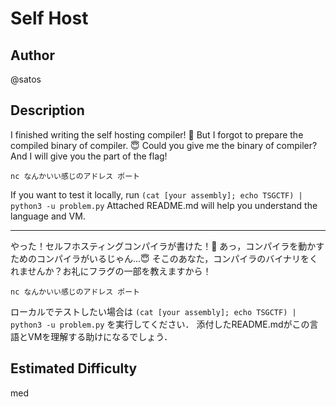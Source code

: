 # Self Host

## Author

@satos

## Description

I finished writing the self hosting compiler! 🎉
But I forgot to prepare the compiled binary of compiler. 😇
Could you give me the binary of compiler? And I will give you the part of the flag!

`nc なんかいい感じのアドレス ポート`

If you want to test it locally, run `(cat [your assembly]; echo TSGCTF) | python3 -u problem.py`
Attached README.md will help you understand the language and VM.

---

やった！セルフホスティングコンパイラが書けた！🎉
あっ，コンパイラを動かすためのコンパイラがいるじゃん...😇
そこのあなた，コンパイラのバイナリをくれませんか？お礼にフラグの一部を教えますから！

`nc なんかいい感じのアドレス ポート`

ローカルでテストしたい場合は `(cat [your assembly]; echo TSGCTF) | python3 -u problem.py` を実行してください．
添付したREADME.mdがこの言語とVMを理解する助けになるでしょう．

## Estimated Difficulty

med
